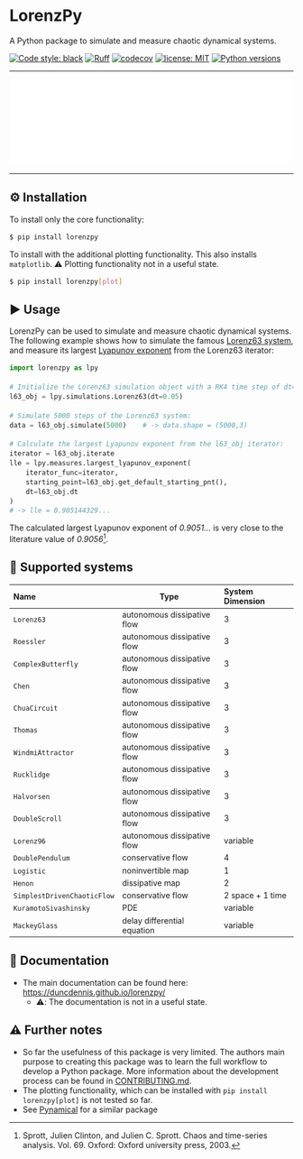 # LorenzPy

A Python package to simulate and measure chaotic dynamical systems.

[![Code style: black](https://img.shields.io/badge/code%20style-black-000000.svg)](https://github.com/psf/black)
[![Ruff](https://img.shields.io/endpoint?url=https://raw.githubusercontent.com/charliermarsh/ruff/main/assets/badge/v1.json)](https://github.com/charliermarsh/ruff)
[![codecov](https://codecov.io/gh/DuncDennis/lorenzpy/branch/main/graph/badge.svg?token=ATWAEQHBYB)](https://codecov.io/gh/DuncDennis/lorenzpy)
[![license: MIT](https://img.shields.io/badge/License-MIT-purple.svg)](LICENSE)
[![Python versions](https://img.shields.io/badge/python-3.8+-blue.svg)](https://www.python.org/downloads/)

------

![Flow-Attractors](static/attractor_animation.gif)

------

## ⚙️ Installation

To install only the core functionality:
```bash
$ pip install lorenzpy
```

To install with the additional plotting functionality.
This also installs `matplotlib`. ⚠️ Plotting functionality not in a useful state.
```bash
$ pip install lorenzpy[plot]
```


## ▶️ Usage

LorenzPy can be used to simulate and measure chaotic dynamical systems.
The following example shows how to simulate the famous
[Lorenz63 system](https://de.wikipedia.org/wiki/Lorenz-Attraktor), and measure its
largest [Lyapunov exponent](https://en.wikipedia.org/wiki/Lyapunov_exponent) from the
Lorenz63 iterator:

````python
import lorenzpy as lpy

# Initialize the Lorenz63 simulation object with a RK4 time step of dt=0.05
l63_obj = lpy.simulations.Lorenz63(dt=0.05)

# Simulate 5000 steps of the Lorenz63 system:
data = l63_obj.simulate(5000)    # -> data.shape = (5000,3)

# Calculate the largest Lyapunov exponent from the l63_obj iterator:
iterator = l63_obj.iterate
lle = lpy.measures.largest_lyapunov_exponent(
    iterator_func=iterator,
    starting_point=l63_obj.get_default_starting_pnt(),
    dt=l63_obj.dt
)
# -> lle = 0.905144329...
````

The calculated largest Lyapunov exponent of *0.9051...* is very close to the literature
value of *0.9056*[^SprottChaos].

## 💫 Supported systems


| Name                                  | Type                        | System Dimension |
|:--------------------------------------|-----------------------------|:-----------------|
| `Lorenz63`                            | autonomous dissipative flow | 3                |
| `Roessler`                            | autonomous dissipative flow | 3                |
| `ComplexButterfly`                    | autonomous dissipative flow | 3                |
| `Chen`                                | autonomous dissipative flow | 3                |
| `ChuaCircuit`                         | autonomous dissipative flow | 3                |
| `Thomas`                              | autonomous dissipative flow | 3                |
| `WindmiAttractor`                     | autonomous dissipative flow | 3                |
| `Rucklidge`                     | autonomous dissipative flow | 3                |
| `Halvorsen`                     | autonomous dissipative flow | 3                |
| `DoubleScroll`                     | autonomous dissipative flow | 3                |
| `Lorenz96`                            | autonomous dissipative flow | variable         |
| `DoublePendulum`                      | conservative flow           | 4                |
| `Logistic`                            | noninvertible map           | 1                |
| `Henon`                               | dissipative map             | 2                |
| `SimplestDrivenChaoticFlow`           | conservative flow           | 2 space + 1 time |
| `KuramotoSivashinsky`                 | PDE                         | variable         |
| `MackeyGlass`                         | delay differential equation | variable         |
## 📗 Documentation

- The main documentation can be found here: https://duncdennis.github.io/lorenzpy/
    - ⚠️: The documentation is not in a useful state.
##  ⚠️ Further notes
- So far the usefulness of this package is very limited.
The authors main purpose to creating this package was to learn the full workflow to
develop a Python package.
More information about the development process can be found in [CONTRIBUTING.md](CONTRIBUTING.md).
- The plotting functionality, which can be installed with ``pip install lorenzpy[plot]`` is not tested so far.
- See [Pynamical](https://github.com/gboeing/pynamical) for a similar package

[^SprottChaos]:
    Sprott, Julien Clinton, and Julien C. Sprott. Chaos and time-series analysis. Vol. 69.
    Oxford: Oxford university press, 2003.
